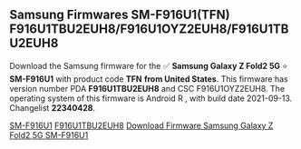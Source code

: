 <h2>Samsung Firmwares SM-F916U1(TFN) F916U1TBU2EUH8/F916U1OYZ2EUH8/F916U1TBU2EUH8</h2>
Download the Samsung firmware for the ✅ <strong>Samsung Galaxy Z Fold2 5G </strong> ⭐ <strong>SM-F916U1</strong> with product code <strong>TFN</strong> <strong> from United States</strong>. This firmware has version number PDA <strong>F916U1TBU2EUH8</strong> and CSC F916U1OYZ2EUH8. The operating system of this firmware is Android R , with build date 2021-09-13. Changelist <strong>22340428</strong>.


[SM-F916U1](https://samfirm.shop/samsung/model/SM-F916U1)
[F916U1TBU2EUH8](https://samfirm.shop/samsung/pda/F916U1TBU2EUH8)
[Download Firmware Samsung Galaxy Z Fold2 5G SM-F916U1](https://samfirm.shop/samsung/firmware/455237)
